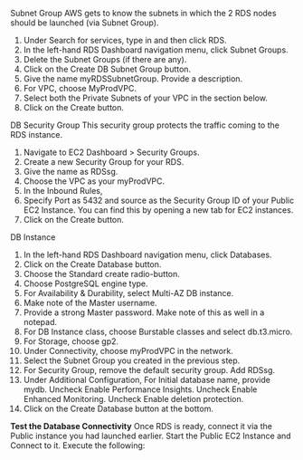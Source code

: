 Subnet Group
AWS gets to know the subnets in which the 2 RDS nodes should be launched (via Subnet Group). 
1. Under Search for services, type in and then click RDS.
1. In the left-hand RDS Dashboard navigation menu, click Subnet Groups.
1. Delete the Subnet Groups (if there are any). 
1. Click on the Create DB Subnet Group button. 
1. Give the name myRDSSubnetGroup. Provide a description.
1. For VPC, choose MyProdVPC.
1. Select both the Private Subnets of your VPC in the section below. 
1. Click on the Create button. 

DB Security Group
This security group protects the traffic coming to the RDS instance.
1. Navigate to EC2 Dashboard > Security Groups. 
1. Create a new Security Group for your RDS.
1. Give the name as RDSsg.
1. Choose the VPC as your myProdVPC. 
1. In the Inbound Rules, 
1. Specify Port as 5432 and source as the Security Group ID of your Public EC2 Instance. You can find this by opening a new tab for EC2 instances.
1. Click on the Create button. 

DB Instance
1. In the left-hand RDS Dashboard navigation menu, click Databases.
1. Click on the Create Database button. 
1. Choose the Standard create radio-button.
1. Choose PostgreSQL engine type.
1. For Availability & Durability, select Multi-AZ DB instance.
1. Make note of the Master username. 
1. Provide a strong Master password. Make note of this as well in a notepad. 
1. For DB Instance class, choose Burstable classes and select db.t3.micro. 
1. For Storage, choose gp2. 
1. Under Connectivity, choose myProdVPC in the network. 
1. Select the Subnet Group you created in the previous step. 
1. For Security Group, remove the default security group. Add RDSsg.
1. Under Additional Configuration, 
For Initial database name, provide mydb.
Uncheck Enable Performance Insights. 
Uncheck Enable Enhanced Monitoring. 
Uncheck Enable deletion protection. 
1. Click on the Create Database button at the bottom. 


**Test the Database Connectivity**
Once RDS is ready, connect it via the Public instance you had launched earlier.
Start the Public EC2 Instance and Connect to it. 
Execute the following:
